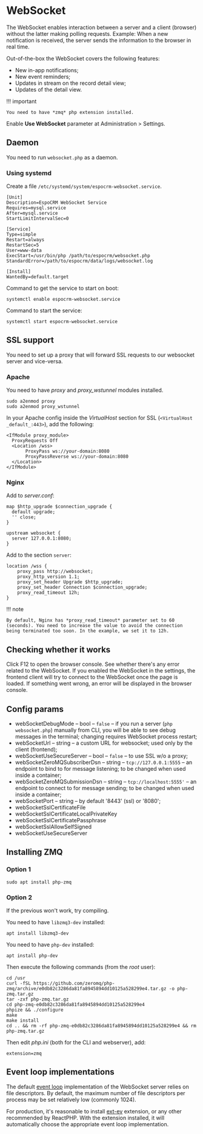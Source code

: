 # WebSocket

The WebSocket enables interaction between a server and a client (browser) without the latter making polling requests. Example: When a new notification is received, the server sends the information to the browser in real time.

Out-of-the-box the WebSocket covers the following features:

* New in-app notifications;
* New event reminders;
* Updates in stream on the record detail view;
* Updates of the detail view.

!!! important

    You need to have *zmq* php extension installed.

Enable **Use WebSocket** parameter at Administration > Settings.

## Daemon

You need to run `websocket.php` as a daemon.

### Using systemd

Create a file `/etc/systemd/system/espocrm-websocket.service`.

```
[Unit]
Description=EspoCRM WebSocket Service
Requires=mysql.service
After=mysql.service
StartLimitIntervalSec=0

[Service]
Type=simple
Restart=always
RestartSec=5
User=www-data
ExecStart=/usr/bin/php /path/to/espocrm/websocket.php
StandardError=/path/to/espocrm/data/logs/websocket.log

[Install]
WantedBy=default.target
```

Command to get the service to start on boot:

`systemctl enable espocrm-websocket.service`


Command to start the service:

`systemctl start espocrm-websocket.service`

## SSL support

You need to set up a proxy that will forward SSL requests to our websocket server and vice-versa.

### Apache

You need to have *proxy* and *proxy_wstunnel* modules installed.

```
sudo a2enmod proxy
sudo a2enmod proxy_wstunnel
```

In your Apache config inside the *VirtualHost* section for SSL (`<VirtualHost _default_:443>`), add the following:

```
<IfModule proxy_module>
  ProxyRequests Off
  <Location /wss>
       ProxyPass ws://your-domain:8080
       ProxyPassReverse ws://your-domain:8080
  </Location>
</IfModule>
```

### Nginx

Add to *server.conf*:

```
map $http_upgrade $connection_upgrade {
  default upgrade;
  '' close;
}

upstream websocket {
  server 127.0.0.1:8080;
}
```

Add to the section `server`:

```
location /wss {
    proxy_pass http://websocket;
    proxy_http_version 1.1;
    proxy_set_header Upgrade $http_upgrade;
    proxy_set_header Connection $connection_upgrade;
    proxy_read_timeout 12h;
}
```

!!! note

    By default, Nginx has *proxy_read_timeout* parameter set to 60 (seconds). You need to increase the value to avoid the connection being terminated too soon. In the example, we set it to 12h.

## Checking whether it works

Click F12 to open the browser console. See whether there's any error related to the WebSocket. If you enabled the WebSocket in the settings, the frontend client will try to connect to the WebSocket once the page is loaded. If something went wrong, an error will be displayed in the browser console.

## Config params

* webSocketDebugMode – bool – `false` – if you run a server (`php websocket.php`) manually from CLI, you will be able to see debug messages in the terminal; changing requires WebSocket process restart;
* webSocketUrl – string – a custom URL for websocket; used only by the client (frontend);
* webSocketUseSecureServer – bool – `false` – to use SSL w/o a proxy;
* webSocketZeroMQSubscriberDsn – string – `tcp://127.0.0.1:5555` – an endpoint to bind to for message listening; to be changed when used inside a container;
* webSocketZeroMQSubmissionDsn – string – `tcp://localhost:5555'` – an endpoint to connect to for message sending; to be changed when used inside a container;
* webSocketPort – string – by default '8443' (ssl) or '8080';
* webSocketSslCertificateFile
* webSocketSslCertificateLocalPrivateKey
* webSocketSslCertificatePassphrase
* webSocketSslAllowSelfSigned
* webSocketUseSecureServer

## Installing ZMQ

### Option 1

```
sudo apt install php-zmq
```

### Option 2

If the previous won't work, try compiling.

You need to have `libzmq3-dev` installed:

```
apt install libzmq3-dev
```

You need to have `php-dev` installed:

```
apt install php-dev
```

Then execute the following commands (from the *root* user):

```
cd /usr
curl -fSL https://github.com/zeromq/php-zmq/archive/e0db82c3286da81fa8945894dd10125a528299e4.tar.gz -o php-zmq.tar.gz
tar -zxf php-zmq.tar.gz
cd php-zmq-e0db82c3286da81fa8945894dd10125a528299e4
phpize && ./configure
make
make install
cd .. && rm -rf php-zmq-e0db82c3286da81fa8945894dd10125a528299e4 && rm php-zmq.tar.gz
```

Then edit *php.ini* (both for the CLI and webserver), add:

```
extension=zmq
```

## Event loop implementations

The default [event loop](https://github.com/reactphp/event-loop?tab=readme-ov-file#loop-implementations) implementation of the WebSocket server relies on file descriptors. By default, the maximum number of file descriptors per process may be set relatively low (commonly 1024).

For production, it's reasonable to install [ext-ev](https://pecl.php.net/package/ev) extension, or any other recommended by ReactPHP. With the extension installed, it will automatically choose the appropriate event loop implementation.
